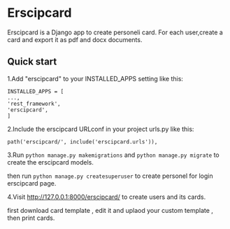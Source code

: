 Erscipcard
=========
Erscipcard is a Django app to create personeli card. 
For each user,create a card and export it as pdf and docx documents.

Quick start
-----------
1.Add "erscipcard" to your INSTALLED_APPS setting like this:
```
INSTALLED_APPS = [
...,
'rest_framework',
'erscipcard',
]
```

2.Include the erscipcard URLconf in your project urls.py like this:

```
path('erscipcard/', include('erscipcard.urls')),
```

3.Run ``python manage.py makemigrations`` and ``python manage.py migrate``  to create the erscipcard models.

then run ``python manage.py createsuperuser`` to create personel for login erscipcard page.

4.Visit http://127.0.0.1:8000/erscipcard/ to create users and its cards.

first download card template , edit it and uplaod your custom template , then print cards.
